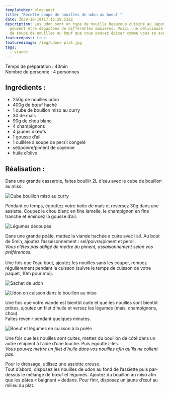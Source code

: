 ```yaml
---
templateKey: blog-post
title: "Recette soupe de nouilles de udon au boeuf "
date: 2020-10-19T17:16:29.532Z
description: Les udon sont un type de nouille beaucoup cuisiné au Japon. Elles
  peuvent être dégustées de différentes manières. Voici une délicieuse recette
  de soupe de nouilles au bœuf que vous pouvez épicer comme vous en avez envie.
featuredpost: true
featuredimage: /img/udons-plat.jpg
tags:
  - viande
---
```

Temps de préparation : 40min\
Nombre de personne : 4 personnes

## Ingrédients :

* 250g de nouilles udon
* 400g de bœuf haché
* 1 cube de bouillon miso au curry
* 30 de maïs
*  90g de chou blanc
*  4 champignons
* 4 jaunes d’œufs
*  1 gousse d’ail
* 1 cuillère à soupe de persil congelé
* sel/poivre/piment de cayenne
* huile d’olive

## Réalisation :

Dans une grande casserole, faites bouillir 2L d’eau avec le cube de bouillon au miso.

![Cube bouillon miso au curry](/img/cube-miso.jpg "Cube miso")

Pendant ce temps, égouttez votre boite de maïs et reversez 30g dans une assiette. Coupez le chou blanc en fine lamelle, le champignon en fine tranche et émincez la gousse d’ail.

![Légumes découpés](/img/legumes-soupe-udons.jpg "Légumes ")

Dans une grande poêle, mettez la viande hachée à cuire avec l’ail. Au bout de 5min, ajoutez l’assaisonnement : sel/poivre/piment et persil.\
*Vous n’êtes pas obligé de mettre du piment, assaisonnement selon vos préférences.*\
\
Une fois que l’eau bout, ajoutez les nouilles sans les couper, remuez régulièrement pendant la cuisson (suivre le temps de cuisson de votre paquet, 10m pour moi).

![Sachet de udon ](/img/udons.jpg "Udon")

![Udon en cuisson dans le bouillon au miso](/img/udons-en-cuisson.jpg "Udon en cuisson ")

Une fois que votre viande est bientôt cuite et que les nouilles sont bientôt prêtes, ajoutez un filet d’huile et versez les légumes (maïs, champignons, chou).\
Faites revenir pendant quelques minutes.

![Boeuf et légumes en cuisson à la poêle](/img/melanges-viande-et-legumes.jpg "Boeuf et légumes à la poêle")

Une fois que les nouilles sont cuites, mettez du bouillon de côté dans un autre récipient à l’aide d’une louche. Puis égouttez-les.\
*Vous pouvez mettre un filet d’huile dans vos nouilles afin qu’ils ne collent pas*.

Pour le dressage, utilisez une assiette creuse.\
Tout d’abord, disposez les nouilles de udon au fond de l’assiette puis par-dessus le mélange de bœuf et légumes. Ajoutez du bouillon au miso afin que les pâtes « baignent » dedans. Pour finir, disposez un jaune d’œuf au milieu du plat.